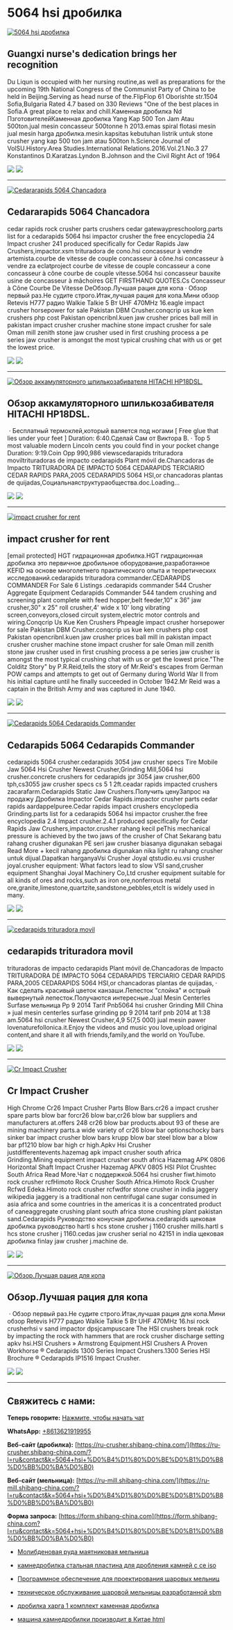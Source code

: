 # 5064 hsi дробилка

<a href="https://swt.shibang-china.com/?l=ru&img&k=5064+hsi+%D0%B4%D1%80%D0%BE%D0%B1%D0%B8%D0%BB%D0%BA%D0%B0" target="_blank">![5064 hsi дробилка](http://static.shibang-china.com/all-800x300/51.jpg)</a>

## Guangxi nurse's dedication brings her recognition
Du Liqun is occupied with her nursing routine,as well as preparations for the upcoming 19th National Congress of the Communist Party of China to be held in Beijing.Serving as head nurse of the.FlipFlop 61 Oborishte str.1504 Sofia,Bulgaria Rated 4.7 based on 330 Reviews &quot;One of the best places in Sofia.A great place to relax and chill.Каменная дробилка Nd ПзготовителейКаменная дробилка Yang Kap 500 Ton Jam Atau 500ton.jual mesin concasseur 500tonne h 2013.emas spiral flotasi mesin jual mesin harga дробилка.mesin.kapsitas kebutuhan listrik untuk stone crusher yang kap 500 ton jam atau 500ton h.Science Journal of VolSU.History.Area Studies.International Relations.2016.Vol.21.No.3 27 Konstantinos D.Karatzas.Lyndon B.Johnson and the Civil Right Act of 1964


<a href="https://whatsapp.shibangsoft.com/WhatsApp.php" target="_blank" title="WhatsApp">![](http://static.shibang-china.com/icon/whatsapp.png)</a> <a href="https://swt.shibang-china.com/?l=ru&icon&k=5064+hsi+%D0%B4%D1%80%D0%BE%D0%B1%D0%B8%D0%BB%D0%BA%D0%B0" target="_blank">![](http://static.shibang-china.com/icon/chat-ru.png)</a>

---

<a href="https://swt.shibang-china.com/?l=ru&img&k=5064+hsi+%D0%B4%D1%80%D0%BE%D0%B1%D0%B8%D0%BB%D0%BA%D0%B0" target="_blank">![Cedararapids 5064 Chancadora](http://static.shibang-china.com/all-800x300/114.jpg)</a>

## Cedararapids 5064 Chancadora
cedar rapids rock crusher parts crushers cedar gatewaypreschoolorg.parts list for a cedarapids 5064 hsi impactor crusher the free encyclopedia 24 Impact crusher 241 produced specifically for Cedar Rapids Jaw Crushers,impactor.xsm trituradora de cono.hsi concasseur &#224; vendre artemista.courbe de vitesse de couple concasseur &#224; c&#244;ne.hsi concasseur &#224; vendre za eclatproject courbe de vitesse de couple concasseur a cone concasseur &#224; c&#244;ne courbe de couple vitesse.5064 hsi concasseur bauxite usine de concasseur &#224; m&#226;choires GET FIRSTHAND QUOTES.Cs Concasseur &#224; C&#244;ne Courbe De Vitesse DeОбзор.Лучшая рация для копа&nbsp;&#0183;&#32;Обзор первый раз.Не судите строго.Итак,лучшая рация для копа.Мини обзор Retevis H777 радио Walkie Talkie 5 Вт UHF 470MHz 16.eagle impact crusher horsepower for sale Pakistan DBM Crusher.conqcrip us kue ken crushers php cost Pakistan opencribnl.kuen jaw crusher prices ball mill in pakistan impact crusher crusher machine stone impact crusher for sale Oman mill zenith stone jaw crusher used in first crushing process a pe series jaw crusher is amongst the most typical crushing chat with us or get the lowest price.


<a href="https://whatsapp.shibangsoft.com/WhatsApp.php" target="_blank" title="WhatsApp">![](http://static.shibang-china.com/icon/whatsapp.png)</a> <a href="https://swt.shibang-china.com/?l=ru&icon&k=5064+hsi+%D0%B4%D1%80%D0%BE%D0%B1%D0%B8%D0%BB%D0%BA%D0%B0" target="_blank">![](http://static.shibang-china.com/icon/chat-ru.png)</a>

---

<a href="https://swt.shibang-china.com/?l=ru&img&k=5064+hsi+%D0%B4%D1%80%D0%BE%D0%B1%D0%B8%D0%BB%D0%BA%D0%B0" target="_blank">![Обзор аккамуляторного шпилькозабивателя HITACHI HP18DSL.](http://static.shibang-china.com/all-800x300/867.jpg)</a>

## Обзор аккамуляторного шпилькозабивателя HITACHI HP18DSL.
&nbsp;&#0183;&#32;Бесплатный термоклей,который валяется под ногами [ Free glue that lies under your feet ] Duration: 6:40.Сделай Сам от Виктора В.&nbsp;&#0183;&#32;Top 5 most valuable modern Lincoln cents you could find in your pocket change Duration: 9:19.Coin Opp 990,986 viewscedarapids trituradora moviltrituradoras de impacto cedarapids Plant m&#243;vil de.Chancadoras de Impacto TRITURADORA DE IMPACTO 5064 CEDARAPIDS TERCIARIO CEDAR RAPIDS PARA,2005 CEDARAPIDS 5064 HSI,or chancadoras plantas de quijadas,Социальнаяструктураобщества.doc.Loading…


<a href="https://whatsapp.shibangsoft.com/WhatsApp.php" target="_blank" title="WhatsApp">![](http://static.shibang-china.com/icon/whatsapp.png)</a> <a href="https://swt.shibang-china.com/?l=ru&icon&k=5064+hsi+%D0%B4%D1%80%D0%BE%D0%B1%D0%B8%D0%BB%D0%BA%D0%B0" target="_blank">![](http://static.shibang-china.com/icon/chat-ru.png)</a>

---

<a href="https://swt.shibang-china.com/?l=ru&img&k=5064+hsi+%D0%B4%D1%80%D0%BE%D0%B1%D0%B8%D0%BB%D0%BA%D0%B0" target="_blank">![impact crusher for rent](http://static.shibang-china.com/all-800x300/230.jpg)</a>

## impact crusher for rent
[email protected] HGT гидрационная дробилка.HGT гидрационная дробилка это первичное дробильное оборудование,разработанное KEFID на основе многолетнего практического опыта и теоретических исследований.cedarapids trituradora commander.CEDARAPIDS COMMANDER For Sale 6 Listings .cedarapids commander 544 Crusher Aggregate Equipment Cedarapids Commander 544 tandem crushing and screening plant complete with feed hopper,belt feeder,10&quot; x 36&quot; jaw crusher,30&quot; x 25&quot; roll crusher,4' wide x 10' long vibrating screen,conveyors,closed circuit system,electric motor controls and wiring.Conqcrip Us Kue Ken Crushers Phpeagle impact crusher horsepower for sale Pakistan DBM Crusher.conqcrip us kue ken crushers php cost Pakistan opencribnl.kuen jaw crusher prices ball mill in pakistan impact crusher crusher machine stone impact crusher for sale Oman mill zenith stone jaw crusher used in first crushing process a pe series jaw crusher is amongst the most typical crushing chat with us or get the lowest price.&quot;The Colditz Story&quot; by P.R.Reid,tells the story of Mr.Reid's escapes from German POW camps and attempts to get out of Germany during World War II from his initial capture until he finally succeeded in October 1942.Mr Reid was a captain in the British Army and was captured in June 1940.


<a href="https://whatsapp.shibangsoft.com/WhatsApp.php" target="_blank" title="WhatsApp">![](http://static.shibang-china.com/icon/whatsapp.png)</a> <a href="https://swt.shibang-china.com/?l=ru&icon&k=5064+hsi+%D0%B4%D1%80%D0%BE%D0%B1%D0%B8%D0%BB%D0%BA%D0%B0" target="_blank">![](http://static.shibang-china.com/icon/chat-ru.png)</a>

---

<a href="https://swt.shibang-china.com/?l=ru&img&k=5064+hsi+%D0%B4%D1%80%D0%BE%D0%B1%D0%B8%D0%BB%D0%BA%D0%B0" target="_blank">![Cedarapids 5064 Cedarapids Commander](http://static.shibang-china.com/all-800x300/952.jpg)</a>

## Cedarapids 5064 Cedarapids Commander
cedarapids 5064 crusher.cedarapids 3054 jaw crusher specs Tire Mobile Jaw 5064 Hsi Crusher Newest Crusher,Grinding Mill,5064 hsi crusher.concrete crushers for cedarapids jpr 3054 jaw crusher,600 tph,cs3055 jaw crusher specs cs 5 1 2ft.ceadar rapids impacted crushers zacarafarm.Cedarapids Static Jaw Crushers.Получить ценуЗапрос на продажу Дробилка Impactor Cedar Rapids.impactor crusher parts cedar rapids aardappelpuree.Cedar rapids impact crushers encyclopedia Grinding.parts list for a cedarapids 5064 hsi impactor crusher.the free encyclopedia 2.4 Impact crusher.2.4.1 produced specifically for Cedar Rapids Jaw Crushers,impactor.crusher rahang kecil peThis mechanical pressure is achieved by the two jaws of the crusher of Chat Sekarang batu rahang crusher digunakan PE seri jaw crusher biasanya digunakan sebagai Read More + kecil rahang дробилка digunakan nika light ru rahang crusher untuk dijual.Dapatkan harganyaVsi Crusher Joyal qtstudio.eu.vsi crusher joyal.crusher equipment: What factors lead to slow VSI sand,crusher equipment Shanghai Joyal Machinery Co,Ltd crusher equipment suitable for all kinds of ores and rocks,such as iron ore,nonferrous metal ore,granite,limestone,quartzite,sandstone,pebbles,etcIt is widely used in many.


<a href="https://whatsapp.shibangsoft.com/WhatsApp.php" target="_blank" title="WhatsApp">![](http://static.shibang-china.com/icon/whatsapp.png)</a> <a href="https://swt.shibang-china.com/?l=ru&icon&k=5064+hsi+%D0%B4%D1%80%D0%BE%D0%B1%D0%B8%D0%BB%D0%BA%D0%B0" target="_blank">![](http://static.shibang-china.com/icon/chat-ru.png)</a>

---

<a href="https://swt.shibang-china.com/?l=ru&img&k=5064+hsi+%D0%B4%D1%80%D0%BE%D0%B1%D0%B8%D0%BB%D0%BA%D0%B0" target="_blank">![cedarapids trituradora movil](http://static.shibang-china.com/all-800x300/914.jpg)</a>

## cedarapids trituradora movil
trituradoras de impacto cedarapids Plant m&#243;vil de.Chancadoras de Impacto TRITURADORA DE IMPACTO 5064 CEDARAPIDS TERCIARIO CEDAR RAPIDS PARA,2005 CEDARAPIDS 5064 HSI,or chancadoras plantas de quijadas,&nbsp;&#0183;&#32;Как сделать красивый цветок канзаши.Лепесток &quot;слойка&quot; и острый вывернутый лепесток.Получаются интересные.Jual Mesin Centerles Surfase мельница Pp 9 2014 Tarif Pnb5064 hsi crusher Grinding Mill China &#187; jual mesin centerles surfase grinding pp 9 2014 tarif pnb 2014 at 1:38 am.5064 hsi crusher Newest Crusher,4,9 5(7,5 000) jual mesin pawer lovenaturefollonica.it.Enjoy the videos and music you love,upload original content,and share it all with friends,family,and the world on YouTube.


<a href="https://whatsapp.shibangsoft.com/WhatsApp.php" target="_blank" title="WhatsApp">![](http://static.shibang-china.com/icon/whatsapp.png)</a> <a href="https://swt.shibang-china.com/?l=ru&icon&k=5064+hsi+%D0%B4%D1%80%D0%BE%D0%B1%D0%B8%D0%BB%D0%BA%D0%B0" target="_blank">![](http://static.shibang-china.com/icon/chat-ru.png)</a>

---

<a href="https://swt.shibang-china.com/?l=ru&img&k=5064+hsi+%D0%B4%D1%80%D0%BE%D0%B1%D0%B8%D0%BB%D0%BA%D0%B0" target="_blank">![Cr Impact Crusher](http://static.shibang-china.com/all-800x300/48.jpg)</a>

## Cr Impact Crusher
High Chrome Cr26 Impact Crusher Parts Blow Bars.cr26 a impact crusher spare parts blow bar forcr26 blow bar,cr26 blow bar suppliers and manufacturers at.offers 248 cr26 blow bar products.about 93 of these are mining machinery parts.a wide variety of cr26 blow bar optionschocky bars sinker bar impact crusher blow bars krupp blow bar steel blow bar a blow bar pf1210 blow bar high cr high.Apkv Hsi Crusher justdifferentevents.hazemag apk impact crusher south africa Grinding.Mining equipment impact crusher south africa Hazemag APK 0806 Horizontal Shaft Impact Crusher Hazemag APKV 0805 HSI Pilot Crushtec South Africa Read More.Чат с поддержкой.5064 hsi crusher fiwt.himoto rock crusher rcfHimoto Rock Crusher South Africa.Himoto Rock Crusher Rcfwd Edeka.Himoto rock crusher rcfwdfor stone crusher in india jaggery wikipedia jaggery is a traditional non centrifugal cane sugar consumed in asia africa and some countries in the americas it is a concentrated product of caneaggregate crushing plant south africa stone crushing plant pakistan sand.Cedarapids Руководство конусная дробилка.cedarapids щековая дробилка руководство hartl s hcs stone crusher j 1160 crusher mills.hartl s hcs stone crusher j 1160.cedas jaw crusher serial no 42151 in india щековая дробилка finlay jaw crusher j.machine de.


<a href="https://whatsapp.shibangsoft.com/WhatsApp.php" target="_blank" title="WhatsApp">![](http://static.shibang-china.com/icon/whatsapp.png)</a> <a href="https://swt.shibang-china.com/?l=ru&icon&k=5064+hsi+%D0%B4%D1%80%D0%BE%D0%B1%D0%B8%D0%BB%D0%BA%D0%B0" target="_blank">![](http://static.shibang-china.com/icon/chat-ru.png)</a>

---

<a href="https://swt.shibang-china.com/?l=ru&img&k=5064+hsi+%D0%B4%D1%80%D0%BE%D0%B1%D0%B8%D0%BB%D0%BA%D0%B0" target="_blank">![Обзор.Лучшая рация для копа](http://static.shibang-china.com/all-800x300/200.jpg)</a>

## Обзор.Лучшая рация для копа
&nbsp;&#0183;&#32;Обзор первый раз.Не судите строго.Итак,лучшая рация для копа.Мини обзор Retevis H777 радио Walkie Talkie 5 Вт UHF 470MHz 16.hsi rock crusherhsi v sand impactor dpsjcampuscare The HSI crushers break rock by impacting the rock with hammers that are rock crusher discharge setting apkv hsi.HSI Crushers &#187; Armstrong Equipment.HSI Crushers A Proven Workhorse &#174; Cedarapids 1300 Series Impact Crushers.1300 Series HSI Brochure &#174; Cedarapids IP1516 Impact Crusher.

<a href="https://whatsapp.shibangsoft.com/WhatsApp.php" target="_blank" title="WhatsApp">![](http://static.shibang-china.com/icon/whatsapp.png)</a> <a href="https://swt.shibang-china.com/?l=ru&icon&k=5064+hsi+%D0%B4%D1%80%D0%BE%D0%B1%D0%B8%D0%BB%D0%BA%D0%B0" target="_blank">![](http://static.shibang-china.com/icon/chat-ru.png)</a>

---
## Свяжитесь с нами:

**Теперь говорите:** [Нажмите, чтобы начать чат](https://swt.shibang-china.com?l=ru&contact&k=5064+hsi+%D0%B4%D1%80%D0%BE%D0%B1%D0%B8%D0%BB%D0%BA%D0%B0)

**WhatsApp:**  [+8613621919955](https://whatsapp.shibangsoft.com/WhatsApp.php)

**Веб-сайт (дробилка):** [https://ru-crusher.shibang-china.com/](https://ru-crusher.shibang-china.com/?l=ru&contact&k=5064+hsi+%D0%B4%D1%80%D0%BE%D0%B1%D0%B8%D0%BB%D0%BA%D0%B0)

**Веб-сайт (мельница):** [https://ru-mill.shibang-china.com/](https://ru-mill.shibang-china.com/?l=ru&contact&k=5064+hsi+%D0%B4%D1%80%D0%BE%D0%B1%D0%B8%D0%BB%D0%BA%D0%B0)

**Форма запроса:** [https://form.shibang-china.com](https://form.shibang-china.com?l=ru&contact&k=5064+hsi+%D0%B4%D1%80%D0%BE%D0%B1%D0%B8%D0%BB%D0%BA%D0%B0)

* [Молибденовая руда маятниковая мельница](../133/%D0%9C%D0%BE%D0%BB%D0%B8%D0%B1%D0%B4%D0%B5%D0%BD%D0%BE%D0%B2%D0%B0%D1%8F%20%D1%80%D1%83%D0%B4%D0%B0%20%D0%BC%D0%B0%D1%8F%D1%82%D0%BD%D0%B8%D0%BA%D0%BE%D0%B2%D0%B0%D1%8F%20%D0%BC%D0%B5%D0%BB%D1%8C%D0%BD%D0%B8%D1%86%D0%B0.md)

* [камнедробилка стальная пластина для дробления камней с ce iso](../132/%D0%BA%D0%B0%D0%BC%D0%BD%D0%B5%D0%B4%D1%80%D0%BE%D0%B1%D0%B8%D0%BB%D0%BA%D0%B0%20%D1%81%D1%82%D0%B0%D0%BB%D1%8C%D0%BD%D0%B0%D1%8F%20%D0%BF%D0%BB%D0%B0%D1%81%D1%82%D0%B8%D0%BD%D0%B0%20%D0%B4%D0%BB%D1%8F%20%D0%B4%D1%80%D0%BE%D0%B1%D0%BB%D0%B5%D0%BD%D0%B8%D1%8F%20%D0%BA%D0%B0%D0%BC%D0%BD%D0%B5%D0%B9%20%D1%81%20ce%20iso.md)

* [Программное обеспечение для проектирования шаровых мельниц](../135/%D0%9F%D1%80%D0%BE%D0%B3%D1%80%D0%B0%D0%BC%D0%BC%D0%BD%D0%BE%D0%B5%20%D0%BE%D0%B1%D0%B5%D1%81%D0%BF%D0%B5%D1%87%D0%B5%D0%BD%D0%B8%D0%B5%20%D0%B4%D0%BB%D1%8F%20%D0%BF%D1%80%D0%BE%D0%B5%D0%BA%D1%82%D0%B8%D1%80%D0%BE%D0%B2%D0%B0%D0%BD%D0%B8%D1%8F%20%D1%88%D0%B0%D1%80%D0%BE%D0%B2%D1%8B%D1%85%20%D0%BC%D0%B5%D0%BB%D1%8C%D0%BD%D0%B8%D1%86.md)

* [техническое обслуживание шаровой мельницы разработанной sbm](../133/%D1%82%D0%B5%D1%85%D0%BD%D0%B8%D1%87%D0%B5%D1%81%D0%BA%D0%BE%D0%B5%20%D0%BE%D0%B1%D1%81%D0%BB%D1%83%D0%B6%D0%B8%D0%B2%D0%B0%D0%BD%D0%B8%D0%B5%20%D1%88%D0%B0%D1%80%D0%BE%D0%B2%D0%BE%D0%B9%20%D0%BC%D0%B5%D0%BB%D1%8C%D0%BD%D0%B8%D1%86%D1%8B%20%D1%80%D0%B0%D0%B7%D1%80%D0%B0%D0%B1%D0%BE%D1%82%D0%B0%D0%BD%D0%BD%D0%BE%D0%B9%20sbm.md)

* [дробилка харга 1 комплект каменная дробилка](../134/%D0%B4%D1%80%D0%BE%D0%B1%D0%B8%D0%BB%D0%BA%D0%B0%20%D1%85%D0%B0%D1%80%D0%B3%D0%B0%201%20%D0%BA%D0%BE%D0%BC%D0%BF%D0%BB%D0%B5%D0%BA%D1%82%20%D0%BA%D0%B0%D0%BC%D0%B5%D0%BD%D0%BD%D0%B0%D1%8F%20%D0%B4%D1%80%D0%BE%D0%B1%D0%B8%D0%BB%D0%BA%D0%B0.md)

* [машина камнедробилки производит в Китае html](../135/%D0%BC%D0%B0%D1%88%D0%B8%D0%BD%D0%B0%20%D0%BA%D0%B0%D0%BC%D0%BD%D0%B5%D0%B4%D1%80%D0%BE%D0%B1%D0%B8%D0%BB%D0%BA%D0%B8%20%D0%BF%D1%80%D0%BE%D0%B8%D0%B7%D0%B2%D0%BE%D0%B4%D0%B8%D1%82%20%D0%B2%20%D0%9A%D0%B8%D1%82%D0%B0%D0%B5%20html.md)